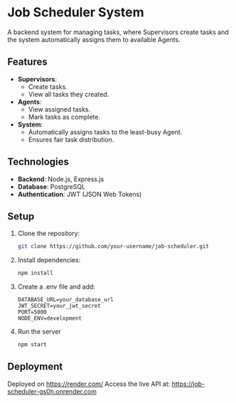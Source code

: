 # Job Scheduler System

A backend system for managing tasks, where Supervisors create tasks and the system automatically assigns them to available Agents.

## Features
- **Supervisors**:
  - Create tasks.
  - View all tasks they created.
- **Agents**:
  - View assigned tasks.
  - Mark tasks as complete.
- **System**:
  - Automatically assigns tasks to the least-busy Agent.
  - Ensures fair task distribution.

## Technologies
- **Backend**: Node.js, Express.js
- **Database**: PostgreSQL
- **Authentication**: JWT (JSON Web Tokens)

## Setup
1. Clone the repository:
   ```bash
   git clone https://github.com/your-username/job-scheduler.git
2. Install dependencies:
   ```bash
   npm install
3. Create a .env file and add:
   ```env
   DATABASE_URL=your_database_url
   JWT_SECRET=your_jwt_secret
   PORT=5000
   NODE_ENV=development
4. Run the server
   ```bash
   npm start

## Deployment
Deployed on https://render.com/
Access the live API at: https://job-scheduler-gs0h.onrender.com
